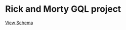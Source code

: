 # Rick and Morty GQL project

[View Schema](https://studio.apollographql.com/public/rick-and-morty-a3b90u/variant/current/schema/reference)
